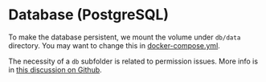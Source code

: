 # Database (PostgreSQL)
To make the database persistent, we mount the volume under `db/data` directory. You may want to change this in [docker-compose.yml](https://github.com/DOCtorActoAntohich/minecraft-whitelisting/blob/master/docker-compose.yml).

The necessity of a `db` subfolder is related to permission issues. More info is in [this discussion on Github](https://github.com/docker/for-linux/issues/380).

